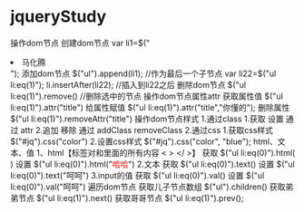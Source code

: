 # jqueryStudy
操作dom节点
    创建dom节点
        var li1=$("<li title='这是马化腾'>马化腾</li>");
    添加dom节点
        $("ul").append(li1); //作为最后一个子节点
        var li22=$("ul li:eq(1)");  li.insertAfter(li22);   //插入到li22之后
    删除dom节点
        $("ul li:eq(1)").remove() //删除选中的节点
操作dom节点属性attr
    获取属性值
        $("ul li:eq(1)").attr("title")
    给属性赋值
        $("ul li:eq(1)").attr("title","你懂的");
    删除属性
        $("ul li:eq(1)").removeAttr("title")
操作dom节点样式
    1.通过class
        1.获取 设置 通过 attr
        2.追加 移除 通过 addClass removeClass
    2.通过css
        1.获取css样式 $("#jq").css("color")
        2.设置css样式 $("#jq").css("color", "blue");
html、文本、值
    1、html【标签对和里面的所有内容 < > </ >】
        获取
            $("ul li:eq(0)").html( )
        设置
            $("ul li:eq(0)").html("<font color=red>哈哈</font>")
    2.文本
        获取
            $("ul li:eq(0)").text()
        设置
            $("ul li:eq(0)").text("呵呵")
    3.input的值
         获取
            $("ul li:eq(0)").val()
        设置
            $("ul li:eq(0)").val("呵呵")
遍历dom节点
    获取儿子节点数组
        $("ul").children() 
    获取弟弟节点
        $("ul li:eq(1)").next()
    获取哥哥节点
        $("ul li:eq(1)").prev();

